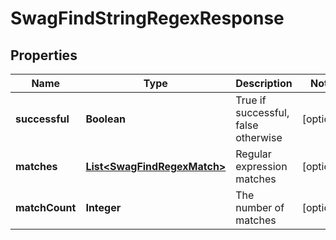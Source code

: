 
# SwagFindStringRegexResponse

## Properties
Name | Type | Description | Notes
------------ | ------------- | ------------- | -------------
**successful** | **Boolean** | True if successful, false otherwise |  [optional]
**matches** | [**List&lt;SwagFindRegexMatch&gt;**](SwagFindRegexMatch.md) | Regular expression matches |  [optional]
**matchCount** | **Integer** | The number of matches |  [optional]



